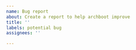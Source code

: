 ```yaml
---
name: Bug report
about: Create a report to help archboot improve
title: ''
labels: potential bug
assignees: ''

---
```


<!-- Please search existing issues to avoid creating duplicates. -->
